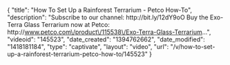 {
    "title": "How To Set Up a Rainforest Terrarium - Petco How-To",
    "description": "Subscribe to our channel: http:\/\/bit.ly\/12dY9oO Buy the Exo-Terra Glass Terrarium now at Petco: http:\/\/www.petco.com\/product\/115538\/Exo-Terra-Glass-Terrarium...",
    "videoid": "145523",
    "date_created": "1394762662",
    "date_modified": "1418181184",
    "type": "captivate",
    "layout": "video",
    "url": "\/v\/how-to-set-up-a-rainforest-terrarium-petco-how-to\/145523"
}